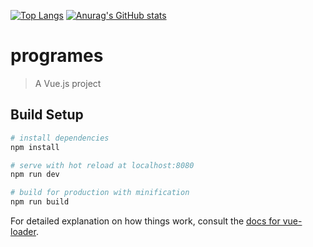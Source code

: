 [![Top Langs](https://github-readme-stats.vercel.app/api/top-langs/?username=ftosusu&repo=Vue-Demo)](https://github.com/anuraghazra/github-readme-stats)
[![Anurag's GitHub stats](https://github-readme-stats.vercel.app/api?username=ftosusu)](https://github.com/anuraghazra/github-readme-stats)

# programes

> A Vue.js project

## Build Setup

``` bash
# install dependencies
npm install

# serve with hot reload at localhost:8080
npm run dev

# build for production with minification
npm run build
```

For detailed explanation on how things work, consult the [docs for vue-loader](http://vuejs.github.io/vue-loader).
